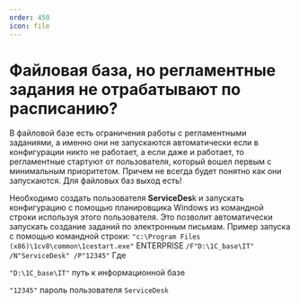 ```yaml
---
order: 450
icon: file
---
```


# Файловая база, но регламентные задания не отрабатывают по расписанию?

В файловой базе есть ограничения работы с регламентными заданиями, а именно они не запускаются автоматически если в конфигурации никто не работает, а если даже и работает, то регламентные стартуют от пользователя, который вошел первым с минимальным приоритетом. Причем не всегда будет понятно как они запускаются.
Для файловых баз выход есть!  

Необходимо создать пользователя **ServiceDes**k и запускать конфигурацию с помощью планировщика Windows из командной строки используя этого пользователя. 
Это позволит автоматически запускать создание заданий по электронным письмам. Пример запуска с помощью командной строки:
`"c:\Program Files (x86)\1cv8\common\1cestart.exe"` ENTERPRISE `/F"D:\1C_base\IT" /N"ServiceDesk" /P"12345"`
Где

`"D:\1C_base\IT"` путь к информационной базе

`"12345"` пароль пользователя `ServiceDesk`

